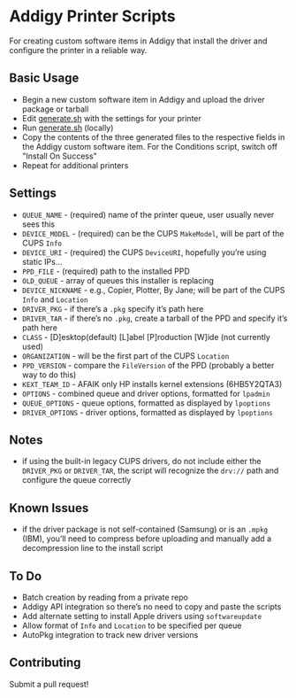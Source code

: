 # Addigy Printer Scripts
For creating custom software items in Addigy that install the driver and configure the printer in a reliable way.

## Basic Usage
- Begin a new custom software item in Addigy and upload the driver package or tarball
- Edit [generate.sh](generate.sh) with the settings for your printer
- Run [generate.sh](generate.sh) (locally)
- Copy the contents of the three generated files to the respective fields in the Addigy custom software item. For the Conditions script, switch off "Install On Success"
- Repeat for additional printers

## Settings
- `QUEUE_NAME` - (required) name of the printer queue, user usually never sees this
- `DEVICE_MODEL` - (required) can be the CUPS `MakeModel`, will be part of the CUPS `Info`
- `DEVICE_URI` - (required) the CUPS `DeviceURI`, hopefully you’re using static IPs…
- `PPD_FILE` - (required) path to the installed PPD
- `OLD_QUEUE` - array of queues this installer is replacing
- `DEVICE_NICKNAME` - e.g., Copier, Plotter, By Jane; will be part of the CUPS `Info` and `Location`
- `DRIVER_PKG` - if there’s a `.pkg` specify it’s path here
- `DRIVER_TAR` - if there’s no `.pkg`, create a tarball of the PPD and specify it’s path here
- `CLASS` - [D]esktop(default) [L]abel [P]roduction [W]ide (not currently used)
- `ORGANIZATION` - will be the first part of the CUPS `Location`
- `PPD_VERSION` - compare the `FileVersion` of the PPD (probably a better way to do this)
- `KEXT_TEAM_ID` - AFAIK only HP installs kernel extensions (6HB5Y2QTA3)
- `OPTIONS` - combined queue and driver options, formatted for `lpadmin`
- `QUEUE_OPTIONS` - queue options, formatted as displayed by `lpoptions`
- `DRIVER_OPTIONS` - driver options, formatted as displayed by `lpoptions`

## Notes
- if using the built-in legacy CUPS drivers, do not include either the `DRIVER_PKG` or `DRIVER_TAR`, the script will recognize the `drv://` path and configure the queue correctly

## Known Issues
- if the driver package is not self-contained (Samsung) or is an `.mpkg` (IBM), you’ll need to compress before uploading and manually add a decompression line to the install script

## To Do
- Batch creation by reading from a private repo
- Addigy API integration so there’s no need to copy and paste the scripts
- Add alternate setting to install Apple drivers using `softwareupdate`
- Allow format of `Info` and `Location` to be specified per queue
- AutoPkg integration to track new driver versions

## Contributing
Submit a pull request!
